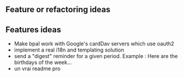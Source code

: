 ## Feature or refactoring ideas

## Features ideas

- Make bpal work with Google's cardDav servers which use oauth2
- implement a real i18n and templating solution
- send a "digest" reminder for a given period. Example : Here are the birthdays of the week...
- un vrai readme pro